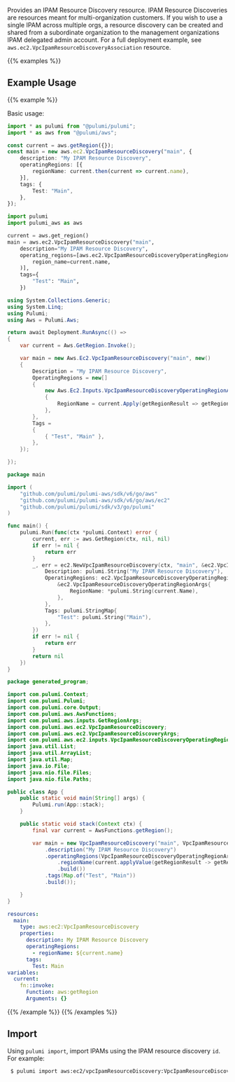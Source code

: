 Provides an IPAM Resource Discovery resource. IPAM Resource Discoveries are resources meant for multi-organization customers. If you wish to use a single IPAM across multiple orgs, a resource discovery can be created and shared from a subordinate organization to the management organizations IPAM delegated admin account. For a full deployment example, see `aws.ec2.VpcIpamResourceDiscoveryAssociation` resource.

{{% examples %}}
## Example Usage
{{% example %}}

Basic usage:

```typescript
import * as pulumi from "@pulumi/pulumi";
import * as aws from "@pulumi/aws";

const current = aws.getRegion({});
const main = new aws.ec2.VpcIpamResourceDiscovery("main", {
    description: "My IPAM Resource Discovery",
    operatingRegions: [{
        regionName: current.then(current => current.name),
    }],
    tags: {
        Test: "Main",
    },
});
```
```python
import pulumi
import pulumi_aws as aws

current = aws.get_region()
main = aws.ec2.VpcIpamResourceDiscovery("main",
    description="My IPAM Resource Discovery",
    operating_regions=[aws.ec2.VpcIpamResourceDiscoveryOperatingRegionArgs(
        region_name=current.name,
    )],
    tags={
        "Test": "Main",
    })
```
```csharp
using System.Collections.Generic;
using System.Linq;
using Pulumi;
using Aws = Pulumi.Aws;

return await Deployment.RunAsync(() => 
{
    var current = Aws.GetRegion.Invoke();

    var main = new Aws.Ec2.VpcIpamResourceDiscovery("main", new()
    {
        Description = "My IPAM Resource Discovery",
        OperatingRegions = new[]
        {
            new Aws.Ec2.Inputs.VpcIpamResourceDiscoveryOperatingRegionArgs
            {
                RegionName = current.Apply(getRegionResult => getRegionResult.Name),
            },
        },
        Tags = 
        {
            { "Test", "Main" },
        },
    });

});
```
```go
package main

import (
	"github.com/pulumi/pulumi-aws/sdk/v6/go/aws"
	"github.com/pulumi/pulumi-aws/sdk/v6/go/aws/ec2"
	"github.com/pulumi/pulumi/sdk/v3/go/pulumi"
)

func main() {
	pulumi.Run(func(ctx *pulumi.Context) error {
		current, err := aws.GetRegion(ctx, nil, nil)
		if err != nil {
			return err
		}
		_, err = ec2.NewVpcIpamResourceDiscovery(ctx, "main", &ec2.VpcIpamResourceDiscoveryArgs{
			Description: pulumi.String("My IPAM Resource Discovery"),
			OperatingRegions: ec2.VpcIpamResourceDiscoveryOperatingRegionArray{
				&ec2.VpcIpamResourceDiscoveryOperatingRegionArgs{
					RegionName: *pulumi.String(current.Name),
				},
			},
			Tags: pulumi.StringMap{
				"Test": pulumi.String("Main"),
			},
		})
		if err != nil {
			return err
		}
		return nil
	})
}
```
```java
package generated_program;

import com.pulumi.Context;
import com.pulumi.Pulumi;
import com.pulumi.core.Output;
import com.pulumi.aws.AwsFunctions;
import com.pulumi.aws.inputs.GetRegionArgs;
import com.pulumi.aws.ec2.VpcIpamResourceDiscovery;
import com.pulumi.aws.ec2.VpcIpamResourceDiscoveryArgs;
import com.pulumi.aws.ec2.inputs.VpcIpamResourceDiscoveryOperatingRegionArgs;
import java.util.List;
import java.util.ArrayList;
import java.util.Map;
import java.io.File;
import java.nio.file.Files;
import java.nio.file.Paths;

public class App {
    public static void main(String[] args) {
        Pulumi.run(App::stack);
    }

    public static void stack(Context ctx) {
        final var current = AwsFunctions.getRegion();

        var main = new VpcIpamResourceDiscovery("main", VpcIpamResourceDiscoveryArgs.builder()        
            .description("My IPAM Resource Discovery")
            .operatingRegions(VpcIpamResourceDiscoveryOperatingRegionArgs.builder()
                .regionName(current.applyValue(getRegionResult -> getRegionResult.name()))
                .build())
            .tags(Map.of("Test", "Main"))
            .build());

    }
}
```
```yaml
resources:
  main:
    type: aws:ec2:VpcIpamResourceDiscovery
    properties:
      description: My IPAM Resource Discovery
      operatingRegions:
        - regionName: ${current.name}
      tags:
        Test: Main
variables:
  current:
    fn::invoke:
      Function: aws:getRegion
      Arguments: {}
```
{{% /example %}}
{{% /examples %}}

## Import

Using `pulumi import`, import IPAMs using the IPAM resource discovery `id`. For example:

```sh
 $ pulumi import aws:ec2/vpcIpamResourceDiscovery:VpcIpamResourceDiscovery example ipam-res-disco-0178368ad2146a492
```
 